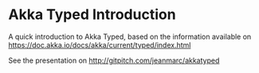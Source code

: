# Akka Typed Introduction
A quick introduction to Akka Typed, based on the information available on https://doc.akka.io/docs/akka/current/typed/index.html

See the presentation on http://gitpitch.com/jeanmarc/akkatyped
